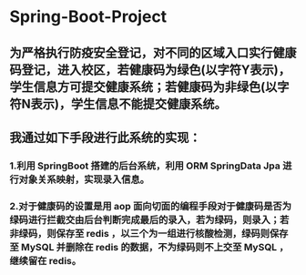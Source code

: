 # Spring-Boot-Project
## 为严格执行防疫安全登记，对不同的区域入口实行健康码登记，进入校区，若健康码为绿色(以字符Y表示)，学生信息方可提交健康系统；若健康码为非绿色(以字符N表示)，学生信息不能提交健康系统。
## 我通过如下手段进行此系统的实现：
### 1.利用 SpringBoot 搭建的后台系统，利用 ORM SpringData Jpa 进行对象关系映射，实现录入信息。
### 2.对于健康码的设置是用 aop 面向切面的编程手段对于健康码是否为绿码进行拦截交由后台判断完成最后的录入，若为绿码，则录入；若非绿码，则保存至 redis ，以三个为一组进行核酸检测，绿码则保存至 MySQL 并删除在 redis 的数据，不为绿码则不上交至 MySQL ，继续留在 redis。
